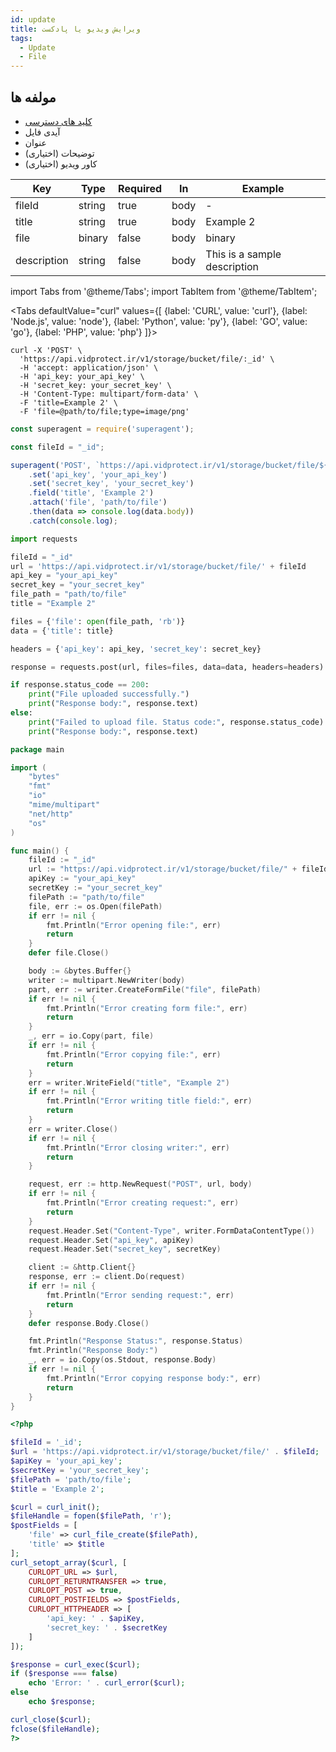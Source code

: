 ```yaml
---
id: update
title: ویرایش ویدیو یا پادکست
tags:
  - Update
  - File
---
```


## مولفه ها

* [کلید های دسترسی][]
* آیدی فایل
* عنوان
* توضیحات (اختیاری)
* کاور ویدیو (اختیاری)

| Key         | Type   | Required | In   | Example                      |
|-------------|--------|----------|------|------------------------------|
| fileId      | string | true     | body | -                            |
| title       | string | true     | body | Example 2                    |
| file        | binary | false    | body | binary                       |
| description | string | false    | body | This is a sample description | 

import Tabs from '@theme/Tabs';
import TabItem from '@theme/TabItem';

<Tabs
defaultValue="curl"
values={[
{label: 'CURL', value: 'curl'},
{label: 'Node.js', value: 'node'},
{label: 'Python', value: 'py'},
{label: 'GO', value: 'go'},
{label: 'PHP', value: 'php'}
]}>

<TabItem value="curl">

```shell
curl -X 'POST' \
  'https://api.vidprotect.ir/v1/storage/bucket/file/:_id' \
  -H 'accept: application/json' \
  -H 'api_key: your_api_key' \
  -H 'secret_key: your_secret_key' \
  -H 'Content-Type: multipart/form-data' \
  -F 'title=Example 2' \
  -F 'file=@path/to/file;type=image/png'
```

</TabItem>

<TabItem value="node">

```js
const superagent = require('superagent');

const fileId = "_id";

superagent('POST', `https://api.vidprotect.ir/v1/storage/bucket/file/${fileId}`)
    .set('api_key', 'your_api_key')
    .set('secret_key', 'your_secret_key')
    .field('title', 'Example 2')
    .attach('file', 'path/to/file')
    .then(data => console.log(data.body))
    .catch(console.log);
```

</TabItem>

<TabItem value="py">

```python
import requests

fileId = "_id"
url = 'https://api.vidprotect.ir/v1/storage/bucket/file/' + fileId
api_key = "your_api_key"
secret_key = "your_secret_key"
file_path = "path/to/file"
title = "Example 2"

files = {'file': open(file_path, 'rb')}
data = {'title': title}

headers = {'api_key': api_key, 'secret_key': secret_key}

response = requests.post(url, files=files, data=data, headers=headers)

if response.status_code == 200:
    print("File uploaded successfully.")
    print("Response body:", response.text)
else:
    print("Failed to upload file. Status code:", response.status_code)
    print("Response body:", response.text)
```

</TabItem>


<TabItem value="go">

```go
package main

import (
	"bytes"
	"fmt"
	"io"
	"mime/multipart"
	"net/http"
	"os"
)

func main() {
    fileId := "_id"
	url := "https://api.vidprotect.ir/v1/storage/bucket/file/" + fileId
	apiKey := "your_api_key"
	secretKey := "your_secret_key"
	filePath := "path/to/file"
	file, err := os.Open(filePath)
	if err != nil {
		fmt.Println("Error opening file:", err)
		return
	}
	defer file.Close()

	body := &bytes.Buffer{}
	writer := multipart.NewWriter(body)
	part, err := writer.CreateFormFile("file", filePath)
	if err != nil {
		fmt.Println("Error creating form file:", err)
		return
	}
	_, err = io.Copy(part, file)
	if err != nil {
		fmt.Println("Error copying file:", err)
		return
	}
	err = writer.WriteField("title", "Example 2")
	if err != nil {
		fmt.Println("Error writing title field:", err)
		return
	}
	err = writer.Close()
	if err != nil {
		fmt.Println("Error closing writer:", err)
		return
	}

	request, err := http.NewRequest("POST", url, body)
	if err != nil {
		fmt.Println("Error creating request:", err)
		return
	}
	request.Header.Set("Content-Type", writer.FormDataContentType())
	request.Header.Set("api_key", apiKey)
	request.Header.Set("secret_key", secretKey)

	client := &http.Client{}
	response, err := client.Do(request)
	if err != nil {
		fmt.Println("Error sending request:", err)
		return
	}
	defer response.Body.Close()

	fmt.Println("Response Status:", response.Status)
	fmt.Println("Response Body:")
	_, err = io.Copy(os.Stdout, response.Body)
	if err != nil {
		fmt.Println("Error copying response body:", err)
		return
	}
}
```

</TabItem>

<TabItem value="php">

```php
<?php

$fileId = '_id';
$url = 'https://api.vidprotect.ir/v1/storage/bucket/file/' . $fileId;
$apiKey = 'your_api_key';
$secretKey = 'your_secret_key';
$filePath = 'path/to/file';
$title = 'Example 2';

$curl = curl_init();
$fileHandle = fopen($filePath, 'r');
$postFields = [
    'file' => curl_file_create($filePath),
    'title' => $title
];
curl_setopt_array($curl, [
    CURLOPT_URL => $url,
    CURLOPT_RETURNTRANSFER => true,
    CURLOPT_POST => true,
    CURLOPT_POSTFIELDS => $postFields,
    CURLOPT_HTTPHEADER => [
        'api_key: ' . $apiKey,
        'secret_key: ' . $secretKey
    ]
]);

$response = curl_exec($curl);
if ($response === false)
    echo 'Error: ' . curl_error($curl);
else
    echo $response;

curl_close($curl);
fclose($fileHandle);
?>
```

</TabItem>

</Tabs>

[کلید های دسترسی]: https://vidprotect.ir/panel/settings/security-settings